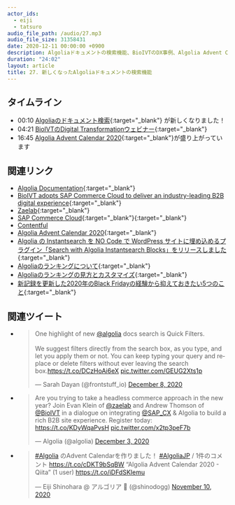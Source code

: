 ```yaml
---
actor_ids:
  - eiji
  - tatsuro
audio_file_path: /audio/27.mp3
audio_file_size: 31358431
date: 2020-12-11 00:00:00 +0900
description: Algoliaドキュメントの検索機能、BioIVTのDX事例、Algolia Advent Calendar 2020について話しました
duration: "24:02"
layout: article
title: 27. 新しくなったAlgoliaドキュメントの検索機能
---
```


## タイムライン

- 00:10 [Algoliaのドキュメント検索](https://www.algolia.com/doc/){:target="_blank"} が新しくなりました！
- 04:21 [BioIVTのDigital Transformationウェビナー](https://resources.algolia.com/home/webinar-bioivtheadless-field){:target="_blank"}
- 16:45 [Algolia Advent Calendar 2020](https://qiita.com/advent-calendar/2020/algolia){:target="_blank"}が盛り上がっています

## 関連リンク

- [Algolia Documentation](https://www.algolia.com/doc/){:target="_blank"}
- [BioIVT adopts SAP Commerce Cloud to deliver an industry-leading B2B digital experience](https://resources.algolia.com/home/webinar-bioivtheadless-field){:target="_blank"}
- [Zaelab](https://www.zaelab.com/){:target="_blank"}
- [SAP Commerce Cloud](https://www.sap.com/products/crm/e-commerce-platforms.html){:target="_blank"}{:target="_blank"}
- [Contentful](https://www.contentful.com/)
- [Algolia Advent Calendar 2020](https://qiita.com/advent-calendar/2020/algolia){:target="_blank"}
- [Algolia の Instantsearch を NO Code で WordPress サイトに埋め込めるプラグイン「Search with Algolia Instantsearch Blocks」をリリースしました](https://www.getshifter.io/ja/search-with-algolia-instantsearch-blocks/){:target="_blank"}
- [Algoliaのランキングについて](https://blog.tatsuroh.com/2020-12-02/algolia-ranking-explained){:target="_blank"}
- [Algoliaのランキングの見方とカスタマイズ](https://blog.tatsuroh.com/2020-12-07/algolia-rankinginfo-customization){:target="_blank"}
- [新記録を更新した2020年のBlack Fridayの経験から抑えておきたい5つのこと](https://shinodogg.com/2020/12/07/in-search-of-a-record-breaking-holiday-season-5-key-insights-from-black-friday-2020/){:target="_blank"}

## 関連ツイート

- <blockquote class="twitter-tweet"><p lang="en" dir="ltr">One highlight of new <a href="https://twitter.com/algolia?ref_src=twsrc%5Etfw">@algolia</a> docs search is Quick Filters.<br><br>We suggest filters directly from the search box, as you type, and let you apply them or not. You can keep typing your query and replace or delete filters without ever leaving the search box.<a href="https://t.co/DCzHoAi6eX">https://t.co/DCzHoAi6eX</a> <a href="https://t.co/GEUG2Xts1p">pic.twitter.com/GEUG2Xts1p</a></p>&mdash; Sarah Dayan (@frontstuff_io) <a href="https://twitter.com/frontstuff_io/status/1336294456635531266?ref_src=twsrc%5Etfw">December 8, 2020</a></blockquote> <script async src="https://platform.twitter.com/widgets.js" charset="utf-8"></script>
- <blockquote class="twitter-tweet"><p lang="en" dir="ltr">Are you trying to take a headless commerce approach in the new year? Join Evan Klein of <a href="https://twitter.com/zaelab?ref_src=twsrc%5Etfw">@zaelab</a> and Andrew Thomson of <a href="https://twitter.com/BioIVT?ref_src=twsrc%5Etfw">@BioIVT</a> in a dialogue on integrating <a href="https://twitter.com/SAP_CX?ref_src=twsrc%5Etfw">@SAP_CX</a> &amp; Algolia to build a rich B2B site experience. Register today: <a href="https://t.co/KDyWqaPvsH">https://t.co/KDyWqaPvsH</a> <a href="https://t.co/x2tp3peF7b">pic.twitter.com/x2tp3peF7b</a></p>&mdash; Algolia (@algolia) <a href="https://twitter.com/algolia/status/1334444270716149761?ref_src=twsrc%5Etfw">December 3, 2020</a></blockquote> <script async src="https://platform.twitter.com/widgets.js" charset="utf-8"></script>
- <blockquote class="twitter-tweet"><p lang="ja" dir="ltr"><a href="https://twitter.com/hashtag/Algolia?src=hash&amp;ref_src=twsrc%5Etfw">#Algolia</a> のAdvent Calendarを作りました！ <a href="https://twitter.com/hashtag/AlgoliaJP?src=hash&amp;ref_src=twsrc%5Etfw">#AlgoliaJP</a> / 1件のコメント <a href="https://t.co/cDKT9bSqBW">https://t.co/cDKT9bSqBW</a> “Algolia Advent Calendar 2020 - Qiita” (1 user) <a href="https://t.co/iDFdSKIemu">https://t.co/iDFdSKIemu</a></p>&mdash; Eiji Shinohara @ アルゴリア 🗾 (@shinodogg) <a href="https://twitter.com/shinodogg/status/1326073723556802561?ref_src=twsrc%5Etfw">November 10, 2020</a></blockquote> <script async src="https://platform.twitter.com/widgets.js" charset="utf-8"></script>
